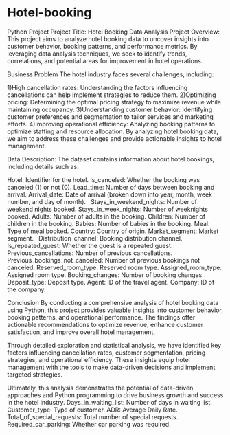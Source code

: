 # Hotel-booking
Python Project
Project Title: Hotel Booking Data Analysis
Project Overview:
This project aims to analyze hotel booking data to uncover insights into customer behavior, booking patterns, and performance metrics. By leveraging data analysis techniques, we seek to identify trends, correlations, and potential areas for improvement in hotel operations.

Business Problem
The hotel industry faces several challenges, including:

1)High cancellation rates: Understanding the factors influencing cancellations can help implement strategies to reduce them.
2)Optimizing pricing: Determining the optimal pricing strategy to maximize revenue while maintaining occupancy.
3)Understanding customer behavior: Identifying customer preferences and segmentation to tailor services and marketing efforts.
4)Improving operational efficiency: Analyzing booking patterns to optimize staffing and resource allocation.
By analyzing hotel booking data, we aim to address these challenges and provide actionable insights to hotel management.

Data Description:
The dataset contains information about hotel bookings, including details such as:

Hotel: Identifier for the hotel.
Is_canceled: Whether the booking was canceled (1) or not (0).
Lead_time: Number of days between booking and arrival.
Arrival_date: Date of arrival (broken down into year, month, week number, and day of month).   
Stays_in_weekend_nights: Number of weekend nights booked.
Stays_in_week_nights: Number of weeknights booked.
Adults: Number of adults in the booking.
Children: Number of children in the booking.
Babies: Number of babies in the booking.
Meal: Type of meal booked.
Country: Country of origin.
Market_segment: Market segment.   
Distribution_channel: Booking distribution channel.
Is_repeated_guest: Whether the guest is a repeated guest.
Previous_cancellations: Number of previous cancellations.   
Previous_bookings_not_canceled: Number of previous bookings not canceled.
Reserved_room_type: Reserved room type.
Assigned_room_type: Assigned room type.
Booking_changes: Number of booking changes.   
Deposit_type: Deposit type.
Agent: ID of the travel agent.
Company: ID of the company.

Conclusion
By conducting a comprehensive analysis of hotel booking data using Python, this project provides valuable insights into customer behavior, booking patterns, and operational performance. The findings offer actionable recommendations to optimize revenue, enhance customer satisfaction, and improve overall hotel management.

Through detailed exploration and statistical analysis, we have identified key factors influencing cancellation rates, customer segmentation, pricing strategies, and operational efficiency. These insights equip hotel management with the tools to make data-driven decisions and implement targeted strategies.

Ultimately, this analysis demonstrates the potential of data-driven approaches and Python programming to drive business growth and success in the hotel industry.
Days_in_waiting_list: Number of days in waiting list.
Customer_type: Type of customer.
ADR: Average Daily Rate.
Total_of_special_requests: Total number of special requests.
Required_car_parking: Whether car parking was required.
